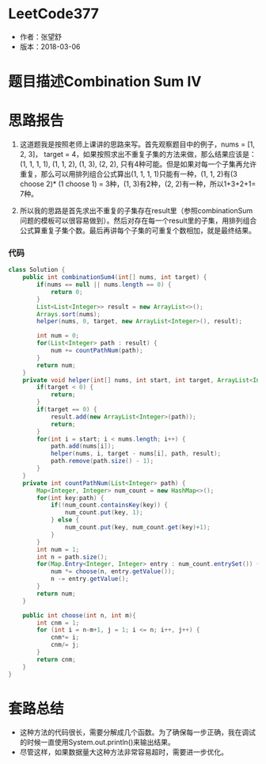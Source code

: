 # LeetCode377
* 作者：张望舒
* 版本：2018-03-06

# 题目描述Combination Sum IV


# 思路报告
1. 这道题我是按照老师上课讲的思路来写。首先观察题目中的例子，nums = [1, 2, 3]， target = 4，如果按照求出不重复子集的方法来做，那么结果应该是：
  (1, 1, 1, 1),
  (1, 1, 2),
  (1, 3),
  (2, 2),
只有4种可能。但是如果对每一个子集再允许重复，那么可以用排列组合公式算出(1, 1, 1, 1)只能有一种，(1, 1, 2)有(3 choose 2)* (1 choose 1) = 3种，(1, 3)有2种，(2, 2)有一种，所以1+3+2+1= 7种。

2. 所以我的思路是首先求出不重复的子集存在result里（参照combinationSum问题的模板可以很容易做到）。然后对存在每一个result里的子集，用排列组合公式算重复子集个数。最后再讲每个子集的可重复个数相加，就是最终结果。

### 代码

```Java
class Solution {
    public int combinationSum4(int[] nums, int target) {
        if(nums == null || nums.length == 0) {
            return 0;
        }
        List<List<Integer>> result = new ArrayList<>();
        Arrays.sort(nums);
        helper(nums, 0, target, new ArrayList<Integer>(), result);

        int num = 0;
        for(List<Integer> path : result) {
            num += countPathNum(path);
        }
        return num;
    }
    private void helper(int[] nums, int start, int target, ArrayList<Integer> path, List<List<Integer>> result) {
        if(target < 0) {
            return;
        }
        if(target == 0) {
            result.add(new ArrayList<Integer>(path));
            return;
        }
        for(int i = start; i < nums.length; i++) {
            path.add(nums[i]);
            helper(nums, i, target - nums[i], path, result);
            path.remove(path.size() - 1);
        }
    }
    private int countPathNum(List<Integer> path) {
        Map<Integer, Integer> num_count = new HashMap<>();
        for(int key:path) {
            if(!num_count.containsKey(key)) {
                num_count.put(key, 1);
            } else {
                num_count.put(key, num_count.get(key)+1);
            }
        }
        int num = 1;
        int n = path.size();
        for(Map.Entry<Integer, Integer> entry : num_count.entrySet()) {
            num *= choose(n, entry.getValue());
            n -= entry.getValue();
        }
        return num;
    }

    public int choose(int n, int m){
        int cnm = 1;
        for (int i = n-m+1, j = 1; i <= n; i++, j++) {
            cnm*= i;
            cnm/= j;
        }
        return cnm;
    }
}
```


# 套路总结

* 这种方法的代码很长，需要分解成几个函数。为了确保每一步正确，我在调试的时候一直使用System.out.println()来输出结果。
* 尽管这样，如果数据量大这种方法非常容易超时，需要进一步优化。
